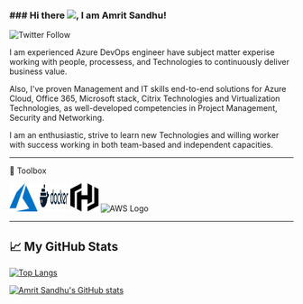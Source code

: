 ### ### Hi there <img src="https://raw.githubusercontent.com/MartinHeinz/MartinHeinz/master/wave.gif" width="30px">, I am Amrit Sandhu!

![Twitter Follow](https://img.shields.io/twitter/follow/real_ASandhu?style=social)

I am experienced Azure DevOps engineer have subject matter experise working with people, processess, and Technologies to continuously deliver business value.

Also, I've proven Management and IT skills end-to-end solutions for Azure Cloud, Office 365, Microsoft stack, Citrix Technologies and Virtualization Technologies, as well-developed competencies in Project Management, Security and Networking.

I am an enthusiastic, strive to learn new Technologies and willing worker with success working in both team-based and independent capacities.

---

🧰 Toolbox

<img src="https://github.com/A-Sandhu/A-Sandhu/blob/main/svg/logos/Azure/azure-1.svg" alt="Azure Logo" width="50" height="50"/> <img src="https://github.com/A-Sandhu/A-Sandhu/blob/main/svg/logos/Docker/docker-1.svg" alt="Docker Logo" width="50" height="50"/> <img src="https://github.com/A-Sandhu/A-Sandhu/blob/main/svg/logos/HasiCorp/hashicorp.svg" alt="HashiCorp Logo" width="50" height="50"/> <image src="https://github.com/A-Sandhu/A-Sandhu/blob/main/svg/logos/AWS/aws-2.svg" alt=" AWS Logo" width="50" height="50"/> 

---

## &#x1f4c8; My GitHub Stats

[![Top Langs](https://github-readme-stats.vercel.app/api/top-langs/?username=a-sandhu&hide=java,html,css&theme=radical)](https://github.com/anuraghazra/github-readme-stats)

[![Amrit Sandhu's GitHub stats](https://github-readme-stats.vercel.app/api?username=a-sandhu&theme=radical)](https://github.com/anuraghazra/github-readme-stats)



<!--
**A-Sandhu/A-Sandhu** is a ✨ _special_ ✨ repository because its `README.md` (this file) appears on your GitHub profile.

Here are some ideas to get you started:

- 🔭 I’m currently working on ...
- 🌱 I’m currently learning ...
- 👯 I’m looking to collaborate on ...
- 🤔 I’m looking for help with ...
- 💬 Ask me about ...
- 📫 How to reach me: ...
- 😄 Pronouns: ...
- ⚡ Fun fact: ...
-->
